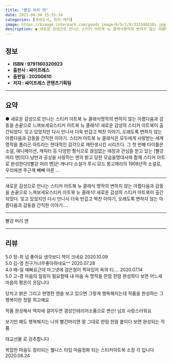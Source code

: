 ```yaml
---
title: "빨강 머리 앤"
date: 2021-04-30 15:55:34
categories: [국내도서, 취미-레저]
image: https://bimage.interpark.com/goods_image/6/5/2/8/333346528s.jpg
description: ● 새로운 감성으로 만나는 스티커 아트북 뉴 클래식명작의 변하지 않는 아름다움과 감동을 손끝으로 느껴보세요스티커 아트북 뉴 클래식! 새로운 감성의 스티커 아트북이 출간되었다. 잊고 있었지만 다시 만나서 더욱 반갑고 벅찬 이야기, 오래도록 변하지 않는 아름다움과 감동을 간직한 이야기.
---
```


## **정보**

- **ISBN : 9791160320923**
- **출판사 : 싸이프레스**
- **출판일 : 20200610**
- **저자 : 싸이프레스 콘텐츠기획팀**

------



## **요약**

●  새로운 감성으로 만나는 스티커 아트북 뉴 클래식명작의 변하지 않는 아름다움과 감동을 손끝으로 느껴보세요스티커 아트북 뉴 클래식! 새로운 감성의 스티커 아트북이 출간되었다. 잊고 있었지만 다시 만나서 더욱 반갑고 벅찬 이야기, 오래도록 변하지 않는 아름다움과 감동을 간직한 이야기. 스티커 아트북 뉴 클래식은 모두에게 사랑받는 세계 명작을 폴리곤 아트라는 현대적인 감각으로 재탄생시킨 시리즈다. 그 첫 번째 타이틀은 소설, 애니메이션, 캐릭터 등 다양한 형식으로 끊임없는 애정과 관심을 받고 있는 [빨강 머리 앤]이다.낭만과 공상을 사랑하는 앤의 밝고 당찬 모습을명대사와 함께 스티커 아트로 완성한다![빨강 머리 앤]은 캐나다 소설가 루시 모드 몽고메리의 1908년작 소설로, 우리에겐 주근깨 빼빼 마른 ...

------

새로운 감성으로 만나는 스티커 아트북 뉴 클래식
명작의 변하지 않는 아름다움과 감동을 손끝으로 느껴보세요스티커 아트북 뉴 클래식! 새로운 감성의 스티커 아트북이 출간되었다. 잊고 있었지만 다시 만나서 더욱 반갑고 벅찬 이야기, 오래도록 변하지 않는 아름다움과 감동을 간직한 이야기.... 

------


빨강 머리 앤 

------


## **리뷰** 

5.0 정-희 넘 좋아요 생각보디 책이 크네요 2020.10.09 <br/>5.0 김-영 친구가너무좋아하네요^^ 2020.07.28 <br/>4.0 배-일 예뻐요근데 마그넷에 검은점이 찍혀있어 옥의 티.... 2020.07.14 <br/>5.0 고-경 마음의 힐링이 필요할때 
내 마음 속 명작을 한땀 한땀 완성하다 보면 
어느새 마음의 평온이 온답니다 

당차고 밝은 그리고 현명한 앤을 
보고 있으면 그렇게 행복해지는데 작품을 
완성하는 그 행복이란 정말 최고예요

작품 완성해서 액자에 걸어두면 
갬성인테리어소품으로 변신! 넘흐 
사랑스러워요 

보기만 해도 행복해지는 나의 빨간머리앤 
말 그대로 한땀 한땀 붙이다 보면 완성되는 작품 

태교선물 로 강추합니다

복잡한 마음도 정리되는 웰니스 타임
마음정화 되는 스티커아트북 소장 각 입니다  2020.06.24 <br/>